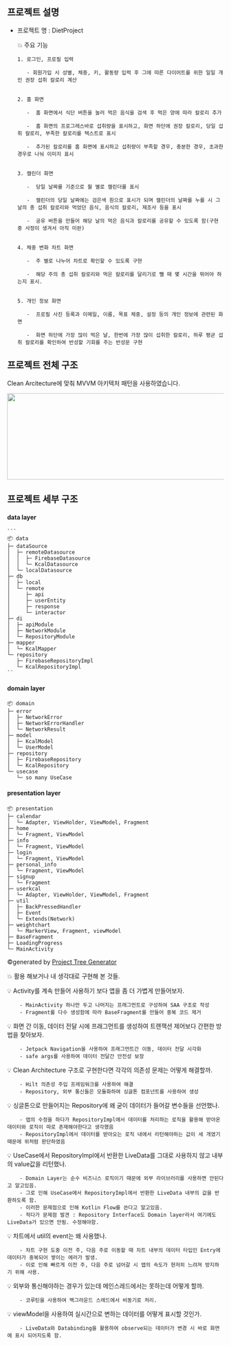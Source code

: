 ## 프로젝트 설명

- 프로젝트 명 : DietProject

    💥 주요 기능
  
      1. 로그인, 프로필 입력
  
         - 회원가입 시 성별, 체중, 키, 활동량 입력 후 그에 따른 다이어트를 위한 일일 개인 권장 섭취 칼로리 계산
  

      2. 홈 화면

         -  홈 화면에서 식단 버튼을 눌러 먹은 음식을 검색 후 먹은 양에 따라 칼로리 추가
  
         -  홈 화면의 프로그레스바로 섭취량을 표시하고, 화면 하단에 권장 칼로리, 당일 섭취 칼로리, 부족한 칼로리를 텍스트로 표시
  
         -  추가된 칼로리를 홈 화면에 표시하고 섭취량이 부족할 경우, 충분한 경우, 초과한 경우로 나눠 이미지 표시
  

      3. 캘린더 화면

         -  당일 날짜를 기준으로 월 별로 캘린더를 표시

         -  캘린더의 당일 날짜에는 검은색 원으로 표시가 되며 캘린더의 날짜를 누를 시 그 날의 총 섭취 칼로리와 먹었던 음식, 음식의 칼로리, 제조사 등을 표시

         -  공유 버튼을 만들어 해당 날의 먹은 음식과 칼로리를 공유할 수 있도록 함(구현 중 사정이 생겨서 아직 미완)
  
  
      4. 체중 변화 차트 화면

         -  주 별로 나누어 차트로 확인할 수 있도록 구현

         -  해당 주의 총 섭취 칼로리와 먹은 칼로리를 달리기로 뺄 때 몇 시간을 뛰어야 하는지 표시.


      5. 개인 정보 화면

         -  프로필 사진 등록과 이메일, 이름, 목표 체중, 설정 등의 개인 정보에 관련된 화면

         -  화면 하단에 가장 많이 먹은 날, 한번에 가장 많이 섭취한 칼로리, 하루 평균 섭취 칼로리를 확인하여 반성할 기회를 주는 반성문 구현




  


  
## 프로젝트 전체 구조

Clean Arcitecture에 맞춰 MVVM 아키텍처 패턴을 사용하였습니다.

<img width="900" height="200" src="https://github.com/choieuihyun/DietProject/assets/59135621/fdf66438-23d3-41e7-8306-8bc03b3a37f0"/>


## 프로젝트 세부 구조

#### data layer

    ```
    📦 data
    ├─ dataSource
    │  ├─ remoteDatasource
    │  │  ├─ FirebaseDatasource
    │  │  └─ KcalDatasource
    │  └─ localDatasource
    ├─ db
    │  ├─ local
    │  └─ remote
    │     ├─ api
    │     ├─ userEntity
    │     ├─ response
    │     └─ interactor
    ├─ di
    │  ├─ apiModule
    │  ├─ NetworkModule
    │  └─ RepositoryModule
    ├─ mapper
    │  └─ KcalMapper
    └─ repository
       ├─ FirebaseRepositoryImpl
       └─ KcalRepositoryImpl
    ``


#### domain layer

```
📦 domain
├─ error
│  ├─ NetworkError
│  ├─ NetworkErrorHandler
│  └─ NetworkResult
├─ model
│  ├─ KcalModel
│  └─ UserModel
├─ repository
│  ├─ FirebaseRepository
│  └─ KcalRepository
└─ usecase
   └─ so many UseCase
```

#### presentation layer

```
📦 presentation
├─ calendar
│  └─ Adapter, ViewHolder, ViewModel, Fragment
├─ home
│  └─ Fragment, ViewModel
├─ info
│  └─ Fragment, ViewModel
├─ login
│  └─ Fragment, ViewModel
├─ personal_info
│  └─ Fragment, ViewModel
├─ signup
│  └─ Fragment
├─ userkcal
│  └─ Adapter, ViewHolder, ViewModel, Fragment
├─ util
│  ├─ BackPressedHandler
│  ├─ Event
│  └─ Extends(Network)
├─ weightchart
│  └─ MarkerView, Fragment, viewModel
├─ BaseFragment
├─ LoadingProgress
└─ MainActivity
```
©generated by [Project Tree Generator](https://woochanleee.github.io/project-tree-generator)

💥 활용 해보거나 내 생각대로 구현해 본 것들.

💡 Activity를 계속 만들어 사용하기 보다 앱을 좀 더 가볍게 만들어보자.
  
        - MainActivity 하나만 두고 나머지는 프래그먼트로 구성하여 SAA 구조로 작성
        - Fragment를 다수 생성함에 따라 BaseFragment를 만들어 중복 코드 제거

💡 화면 간 이동, 데이터 전달 시에 프래그먼트를 생성하여 트랜잭션 제어보다 간편한 방법을 찾아보자.
  
        - Jetpack Navigation을 사용하여 프래그먼트간 이동, 데이터 전달 시각화
        - safe args를 사용하여 데이터 전달간 안전성 보장

💡 Clean Architecture 구조로 구현한다면 각각의 의존성 문제는 어떻게 해결할까.

        - Hilt 의존성 주입 프레임워크를 사용하여 해결
        - Repository, 외부 통신들은 모듈화하여 싱글톤 컴포넌트를 사용하여 생성

💡 싱글톤으로 만들어지는 Repository에 왜 굳이 데이터가 들어갈 변수들을 선언했나.

        - 앱의 수정을 하다가 RepositoryImpl에서 데이터를 처리하는 로직을 활용해 받아온 데이터와 로직이 따로 존재해야한다고 생각했음
        - RepositoryImpl에서 데이터를 받아오는 로직 내에서 리턴해야하는 값이 세 개였기 때문에 위처럼 판단하였음

💡 UseCase에서 RepositoryImpl에서 반환한 LiveData를 그대로 사용하지 않고 내부의 value값을 리턴했나.

        - Domain Layer는 순수 비즈니스 로직이기 때문에 외부 라이브러리를 사용하면 안된다고 알고있음.
        - 그로 인해 UseCase에서 RepositoryImpl에서 반환한 LiveData 내부의 값을 반환하도록 함.
        - 이러한 문제점으로 인해 Kotlin Flow를 쓴다고 알고있음.
        - 적다가 문제점 발견 : Repository Interface도 Domain layer라서 여기에도 LiveData가 있으면 안됨. 수정해야함.

💡 차트에서 util의 event는 왜 사용했나.

        - 차트 구현 도중 이전 주, 다음 주로 이동할 때 차트 내부의 데이터 타입인 Entry에 데이터가 중복되어 쌓이는 에러가 발생.
        - 이로 인해 빠르게 이전 주, 다음 주로 넘어갈 시 앱의 속도가 현저히 느려져 방지하기 위해 사용.
        
💡 외부와 통신해야하는 경우가 있는데 메인스레드에서는 못하는데 어떻게 할까.

        - 코루틴을 사용하여 백그라운드 스레드에서 비동기로 처리.

💡 viewModel을 사용하여 실시간으로 변하는 데이터를 어떻게 표시할 것인가.

        - LiveData와 Databinding을 활용하여 observe되는 데이터가 변경 시 바로 화면에 표시 되어지도록 함.






